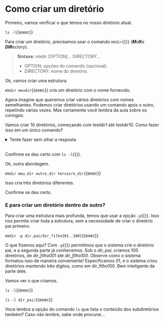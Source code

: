 # Como criar um diretório

Primeiro, vamos verificar o que temos no nosso diretório atual.

`ls -l`{{exec}}

Para criar um diretório, precisamos usar o comando `mkdir`{{}} (_**M**a**K**e **DIR**ectory_).

>**Sintaxe:**
>mkdir [OPTION]... DIRECTORY...
> - OPTION: opções do comando (opcional).
> - DIRECTORY: nome do diretório.

Ok, vamos criar uma estrutura.

`mkdir meudir`{{exec}} cria um diretório com o nome fornecido.

Agora imagine que queremos criar vários diretórios com nomes semelhantes. Podemos criar diretórios usando um comando após o outro, repetindo várias vezes. Mas certamente você lembra da aula sobre os _coringas_.

Vamos criar 10 diretórios, começando com testdir1 até testdir10. Como fazer isso em um único comando?

<details>
<summary>Tente fazer sem olhar a resposta</summary>
mkdir testdir{1..10}
</details><br>

Confirme se deu certo com `ls -l`{{}}.

Ok, outra abordagem.

`mkdir meu_dir outro_dir terceiro_dir`{{exec}}

Isso cria três diretórios diferentes.

Confirme se deu certo.

### E para criar um diretório dentro de outro? 
Para criar uma estrutura mais profunda, temos que usar a opção `-p`{{}}. Isso nos permite criar toda a estrutura, sem a necessidade de criar o diretório pai primeiro.

`mkdir -p dir_pai/dir_filho{01..100}`{{exec}}

O que fizemos aqui? Com `-p`{{}} permitimos que o sistema crie o diretório pai, e a segunda parte já conhecemos. Sob o _dir_pai_, criamos 100 diretórios, de _dir_filho001_ até _dir_filho100_. Observe como o sistema formatou isso de maneira conveniente! Especificamos 01, e o sistema criou diretórios mantendo três dígitos, como em dir_filho100. Bem inteligente da parte dele.

Vamos ver o que criamos.

`ls -l`{{exec}}

`ls -l dir_pai/`{{exec}}

Voce lembra a opção do comando `ls` que lista o conteúdo dos subdiretórios também? Caso não lembre, sabe onde procurar...
